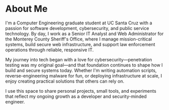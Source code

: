 # About Me

I'm a Computer Engineering graduate student at UC Santa Cruz with a passion for software development, cybersecurity, and public service technology. By day, I work as a Senior IT Analyst and Web Administrator for the Monterey County Sheriff's Office, where I manage mission-critical systems, build secure web infrastructure, and support law enforcement operations through reliable, responsive IT.

My journey into tech began with a love for cybersecurity—penetration testing was my original goal—and that foundation continues to shape how I build and secure systems today. Whether I'm writing automation scripts, reverse-engineering malware for fun, or deploying infrastructure at scale, I enjoy creating practical solutions that others can rely on.

I use this space to share personal projects, small tools, and experiments that reflect my ongoing growth as a developer and security-minded engineer.
